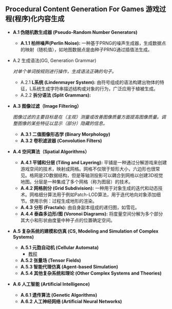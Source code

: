 ## Procedural Content Generation For Games 游戏过程(程序)化内容生成

- **A.1 伪随机数生成器 (Pseudo-Random Number Generators)**
  - **A.1.1 柏林噪声(Perlin Noise):** 一种基于PRNG的噪声生成器，生成数据点的映射（随机值），如地图数据点是由种子PRNG通过插值法生成。 
- A.2 生成语法(GG, Generation Grammar)
  
  *对单个单词按规则进行操作，生成语法正确的句子。*
  
  - A.2.1 **L系统 (Lindenmayer System):** 由符号组成的语法构建出物体的特征，L系统生成字符串描述结构或对象的行为，广泛应用于植被生成。
  - A.2.2 **拆分语法 (Split Grammars):**

- **A.3 图像过滤（Image Filtering）**

   *图像过滤的主要目标是在（主观）测量或改善图像质量方面提高图像质量。调整图像的某些特征以显示（部分）隐藏的信息。*
   
  - **A.3.1 二值图像形态学 (Binary Morphology)**
  - **A.3.2 卷积滤波器 (Convolution Filters)**
  
- **A.4 空间算法（Spatial Algorithms）**
  - **A.4.1 平铺和分层 (Tiling and Layering):** 平铺是一种通过分解游戏来创建游戏空间的技术，映射成网格。网格不仅限于矩形大小，六边形也很常见。格网是2D数据结构，但是等轴测投影可以耦合到网格以创建3D视觉地图。分层是一种集成了多个网格（称为图层）的技术。
  - **A.4.2 网格剖分 (Grid Subdivision):** 一种用于对象生成的迭代和动态技术。网格细分算法用于例如Patch-LOD算法，用于迭代地向对象添加细节。使用示例：过程生成地形的渲染。
  - **A.4.3 分形 (Fractals):** 由自身副本组成的递归图，如雪花。
  - **A.4.4 泰森多边形/图 (Voronoi Diagrams):** 将度量空间分解为多个部分其大小和形状由度量中种子点的位置确定空间。
  
- **A.5 复杂系统的建模和仿真 (CS, Modeling and Simulation of Complex Systems)**
  - **A.5.1 元胞自动机 (Cellular Automata)**
    - [教程](https://natureofcode.com/book/chapter-7-cellular-automata/)
  - **A.5.2 张量场 (Tensor Fields)**
  - **A.5.3 智能代理仿真 (Agent-based Simulation)**
  - **A.5.4 其他复杂系统和理论 (Other Complex Systems and Theories)**
  
- **A.6 人工智能 (Artiﬁcial Intelligence)**
  - **A.6.1 遗传算法 (Genetic Algorithms)**
  - **A.6.2 人工神经网络 (Artiﬁcial Neural Networks)**
